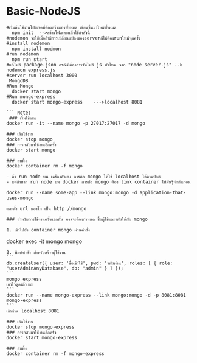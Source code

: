 # Basic-NodeJS
```Basic NodeJs
#เริ่มต้นใช้งานโปรเจคที่ต้องสร้างเองทั้งหมด เขียนขึ้นมาใหม่ทั้งหมด
  npm init  -->สร้างโฟลเดอแล้วใช้คำสั่งนี้
#nodemon จะใช้เมื่อถ้ามีการเปลี่ยนแปลงของserverก็ไม่ต้องrunใหม่ทุกครั้ง
#install nodemon
  npm install nodmon
#run nodemon
  npm run start
#แก้ไฟล์ package.json กรณีที่ต้องการรันไฟล์ js ตัวไหน จาก "node server.js" --> nodemon express.js
#server run localhost 3000
 MongoDB
#Run Mongo
  docker start mongo
#Run mongo-express
  docker start mongo-express    --->localhost 8081
  
``` Note:
 ### เริ่มใช้งาน
docker run -it --name mongo -p 27017:27017 -d mongo

### เลิกใช้งาน
docker stop mongo
### การกลับมาใช้งานอีกครั้ง
docker start mongo

### ลบทิ้ง
docker container rm -f mongo

- ถ้า run node บน เครื่องตัวเอง การต่อ mongo ให้ใช้ localhost ได้ตามปกติ
- แต่ถ้าหาก run node บน docker การต่อ mongo ต้อง link container ให้มันรุ้จักกันก่อน

docker run --name some-app --link mongo:mongo -d application-that-uses-mongo

และตั้ง url มองโก เป็น http://mongo

### สำหรับการใช้งานครั้งแรกนั้น อาจจะต้องกำหนด ชื่อผู้ใช้และรหัสให้กับ mongo

1. เข้าไปยัง container mongo ผ่านคำสั่ง
```
 docker exec -it mongo mongo
````
2. พิมพ์คำสั่ง สำหรับสร้างผู้ใช้งาน
```
db.createUser({ user: 'ชื่อเข้าใช้', pwd: 'รหัสผ่าน', roles: [ { role: "userAdminAnyDatabase", db: "admin" } ] });
```
mongo express 
เอาไว้ดูดาต้าเบส
```
docker run --name mongo-express --link mongo:mongo -d -p 8081:8081 mongo-express
```
เข้าผ่าน localhost 8081

### เลิกใช้งาน
docker stop mongo-express
### การกลับมาใช้งานอีกครั้ง
docker start mongo-express

### ลบทิ้ง
docker container rm -f mongo-express
 
